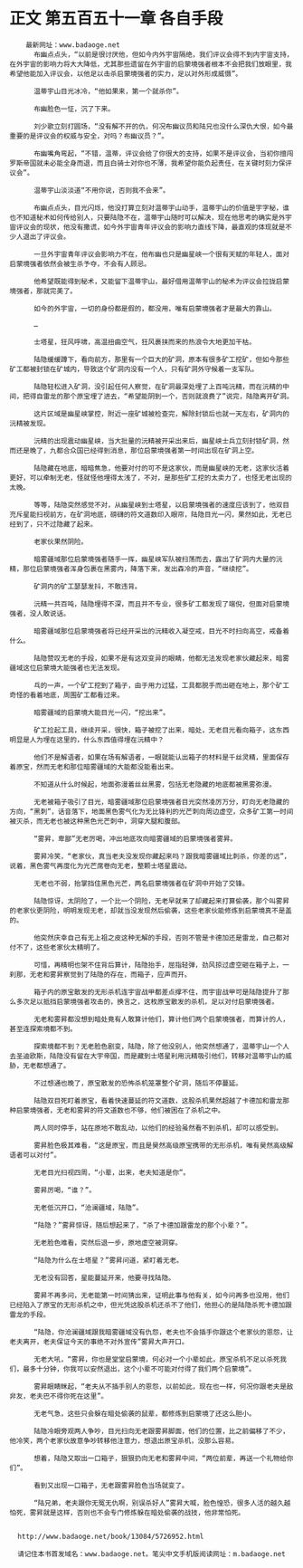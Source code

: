 # 正文 第五百五十一章 各自手段
        最新网址：www.badaoge.net
          布幽点点头，“以前是很讨厌他，但如今内外宇宙隔绝，我们评议会得不到内宇宙支持，在外宇宙的影响力将大大降低，尤其那些遗留在外宇宙的启蒙境强者根本不会把我们放眼里，我希望他能加入评议会，以他足以击杀启蒙境强者的实力，足以对外形成威慑”。
      
          温蒂宇山目光冰冷，“他如果来，第一个就杀你”。
      
          布幽脸色一怔，沉了下来。
      
          刘少歌立刻打圆场，“没有解不开的仇，何况布幽议员和陆兄也没什么深仇大恨，如今最重要的是评议会的权威与安全，对吗？布幽议员？”。
      
          布幽嘴角弯起，“不错，温蒂，评议会给了你很大的支持，如果不是评议会，当初你擅闯罗斯帝国就未必能全身而退，而且白骑士对你也不薄，我希望你能负起责任，在关键时刻力保评议会”。
      
          温蒂宇山淡淡道“不用你说，否则我不会来”。
      
          布幽点点头，目光闪烁，他没打算立刻对温蒂宇山动手，温蒂宇山的价值是宇字秘，谁也不知道秘术如何传给别人，只要陆隐不在，温蒂宇山随时可以解决，现在他思考的确实是外宇宙评议会的现状，他没有撒谎，如今外宇宙青年评议会的影响力直线下降，最直观的体现就是不少人退出了评议会。
      
          一旦外宇宙青年评议会影响力不在，他布幽也只是幽星峡一个很有天赋的年轻人，面对启蒙境强者依然会被生杀予夺，不会有人顾忌。
      
          他希望既能得到秘术，又能留下温蒂宇山，最好借用温蒂宇山的秘术为评议会拉拢启蒙境强者，那就完美了。
      
          如今的外宇宙，一切的身份都是假的，都没用，唯有启蒙境强者才是最大的靠山。
      
          …
      
          士塔星，狂风呼啸，高温扭曲空气，狂风裹挟而来的热浪令大地更加干枯。
      
          陆隐缓缓蹲下，看向前方，那里有一个巨大的矿洞，原本有很多矿工挖矿，但如今那些矿工都被封锁在矿城内，导致这个矿洞内没有一个人，只有矿洞外守候着一支军队。
      
          陆隐轻松进入矿洞，没引起任何人察觉，在矿洞最深处埋了上百吨沅精，而在沅精的中间，把得自雷龙的那个原宝埋了进去，“希望能阴到一个，否则就浪费了”说完，陆隐离开矿洞。
      
          这片区域是幽星峡掌控，附近一座矿城被检查完，解除封锁后也就一天左右，矿洞内的沅精被发现。
      
          沅精的出现震动幽星峡，当大批量的沅精被开采出来后，幽星峡士兵立刻封锁矿洞，然而还是晚了，九都合众国已经得到消息，那位启蒙境强者第一时间出现在矿洞上空。
      
          陆隐藏在地底，暗暗焦急，他要对付的可不是这家伙，而是幽星峡的无老，这家伙活着更好，可以牵制无老，怪就怪他埋得太浅了，不对，是那些矿工挖的太卖力了，也怪无老出现的太晚。
      
          等等，陆隐突然感觉不对，从幽星峡到士塔星，以启蒙境强者的速度应该到了，他双目充斥星能扫视前方，在矿洞地底，磅礴的符文道数印入眼帘，陆隐目光一闪，果然如此，无老已经到了，只不过隐藏了起来。
      
          老家伙果然阴险。
      
          暗雾疆域那位启蒙境强者随手一挥，幽星峡军队被扫荡而去，露出了矿洞内大量的沅精，那位启蒙境强者浑身包裹在黑雾内，降落下来，发出森冷的声音，“继续挖”。
      
          矿洞内的矿工瑟瑟发抖，不敢违背。
      
          沅精一共百吨，陆隐埋得不深，而且并不专业，很多矿工都发现了端倪，但面对启蒙境强者，没人敢说话。
      
          暗雾疆域那位启蒙境强者将已经开采出的沅精收入凝空戒，目光不时扫向高空，戒备着什么。
      
          陆隐赞叹无老的手段，如果不是有这双变异的眼睛，他都无法发现老家伙藏起来，暗雾疆域这位启蒙境大能强者也无法发现。
      
          乓的一声，一个矿工挖到了箱子，由于用力过猛，工具都脱手而出砸在地上，那个矿工奇怪的看着地底，周围矿工都看过来。
      
          暗雾疆域的启蒙境大能目光一闪，“挖出来”。
      
          矿工捡起工具，继续开采，很快，箱子被挖了出来，暗处，无老目光看向箱子，这东西明显是人为埋在这里的，什么东西值得埋在沅精中？
      
          他们不是解语者，如果在场有解语者，一眼就能认出箱子的材料是千丝灵精，里面保存着原宝，然而无老和那位暗雾疆域的大能都没能看出来。
      
          不知道从什么时候起，地面弥漫着丝丝黑雾，包括无老隐藏的地底都被黑雾弥漫。
      
          无老被箱子吸引了目光，暗雾疆域那位启蒙境强者目光突然凌厉万分，盯向无老隐藏的方向，“黑刺”，话音落下，地面黑色雾气化为无比锋利的光芒刺向周边虚空，众多矿工第一时间被灭杀，而无老也被这种黑色光芒刺中，洞穿大腿和腹部。
      
          “雾昇，卑鄙”无老厉喝，冲出地底攻向暗雾疆域的启蒙境强者雾昇。
      
          雾昇冷笑，“老家伙，真当老夫没发现你藏起来吗？跟我暗雾疆域比刺杀，你差的远”，说着，黑色雾气再度化为光芒席卷向无老，整颗士塔星震动。
      
          无老也不弱，抬掌挡住黑色光芒，两名启蒙境强者在矿洞中开始了交锋。
      
          陆隐惊讶，太阴险了，一个比一个阴险，无老早就来了却藏起来打算偷袭，那个叫雾昇的老家伙更阴险，明明发现无老，却就当没发现然后偷袭，这些老家伙能修炼到启蒙境真不是盖的。
      
          他突然庆幸自己有无上祖之皮这种无解的手段，否则不管是卡德加还是雷龙，自己都对付不了，这些老家伙太精明了。
      
          可惜，再精明也架不住背后算计，陆隐抬手，屈指轻弹，劲风掠过虚空砸在箱子上，一刹那，无老和雾昇察觉到了陆隐的存在，而箱子，应声而开。
      
          箱子内的原宝散发的无形杀机连宇宙战甲都差点撑不住，而宇宙战甲可是陆隐提升了那么多次足以抵挡启蒙境强者攻击的，换言之，这枚原宝散发的杀机，足以对付启蒙境强者。
      
          无老和雾昇都没想到暗处竟有人敢算计他们，算计他们两个启蒙境强者，而算计的人，甚至连探索境都不到。
      
          探索境都不到？无老脸色剧变，陆隐，除了他没别人，他突然想通了，温蒂宇山一个人去圣迪欧斯，陆隐没有留在大宇帝国，而是藏到士塔星利用沅精吸引他们，转移对温蒂宇山的威胁，无老都想通了。
      
          不过想通也晚了，原宝散发的恐怖杀机笼罩整个矿洞，随后不停蔓延。
      
          陆隐双目死盯着原宝，看着快速蔓延的符文道数，这股杀机果然超越了卡德加和雷龙那种启蒙境强者，无老和雾昇的符文道数也不够，他们被困在了杀机之中。
      
          两人同时停手，站在原地不敢乱动，以他们的经验虽然看不到杀机，却可以感受到。
      
          雾昇脸色极其难看，“这是原宝，而且是昊然高级原宝携带的无形杀机，唯有昊然高级解语者可以对付”。
      
          无老目光扫视四周，“小辈，出来，老夫知道是你”。
      
          雾昇厉喝，“谁？”。
      
          无老低沉开口，“沧澜疆域，陆隐”。
      
          “陆隐？”雾昇惊讶，随后想起来了，“杀了卡德加跟雷龙的那个小辈？”。
      
          无老脸色难看，突然后退一步，原地虚空被洞穿。
      
          “陆隐为什么在士塔星？”雾昇问道，紧盯着无老。
      
          无老没有回答，星能蔓延开来，他要寻找陆隐。
      
          雾昇不再多问，无老能第一时间猜出来，证明此事与他有关，如今问再多也没用，他们已经陷入了原宝的无形杀机之中，但光凭这股杀机还杀不了他们，他担心的是陆隐杀死卡德加跟雷龙的手段。
      
          “陆隐，你沧澜疆域跟我暗雾疆域没有仇怨，老夫也不会插手你跟这个老家伙的恩怨，让老夫离开，老夫保证今天的事绝不对外宣传”雾昇大声开口。
      
          无老大吼，“雾昇，你也是堂堂启蒙境，何必对一个小辈如此，原宝杀机不足以杀死我们，最多十分钟，你我可以安然退出，这个小辈不可能对付得了我们两个启蒙境”。
      
          雾昇眼睛眯起，“老夫从不插手别人的恩怨，以前如此，现在也一样，何况你跟老夫是敌非友，老夫巴不得你死在这里”。
      
          无老气急，这些只会躲在暗处偷袭的鼠辈，都修炼到启蒙境了还这么胆小。
      
          陆隐冷眼旁观两人争吵，目光扫向无老跟雾昇脚面，他们的位置，比之前偏移了不少，他冷笑，两个老家伙故意争吵转移他注意力，想退出原宝杀机，没那么容易。
      
          想着，陆隐又取出一口箱子，狠狠扔向无老和雾昇中间，“两位前辈，再送一个礼物给你们”。
      
          看到又出现一口箱子，无老跟雾昇脸色当场就变了。
      
          “陆兄弟，老夫跟你无冤无仇啊，别误杀好人”雾昇大喊，脸色惶恐，很多人活的越久越怕死，雾昇就是这样，否则也不会专门修炼躲在暗处偷袭的战技，他非常怕死。
      
      
      http://www.badaoge.net/book/13084/5726952.html
      
      请记住本书首发域名：www.badaoge.net。笔尖中文手机版阅读网址：m.badaoge.net